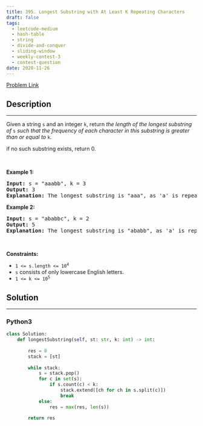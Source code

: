 ```yaml
---
title: 395. Longest Substring with At Least K Repeating Characters
draft: false
tags: 
  - leetcode-medium
  - hash-table
  - string
  - divide-and-conquer
  - sliding-window
  - weekly-contest-3
  - contest-question
date: 2020-11-26
---
```


[Problem Link](https://leetcode.com/problems/longest-substring-with-at-least-k-repeating-characters/)

## Description

---
<p>Given a string <code>s</code> and an integer <code>k</code>, return <em>the length of the longest substring of</em> <code>s</code> <em>such that the frequency of each character in this substring is greater than or equal to</em> <code>k</code>.</p>

<p data-pm-slice="1 1 []">if no such substring exists, return 0.</p>

<p>&nbsp;</p>
<p><strong class="example">Example 1:</strong></p>

<pre>
<strong>Input:</strong> s = &quot;aaabb&quot;, k = 3
<strong>Output:</strong> 3
<strong>Explanation:</strong> The longest substring is &quot;aaa&quot;, as &#39;a&#39; is repeated 3 times.
</pre>

<p><strong class="example">Example 2:</strong></p>

<pre>
<strong>Input:</strong> s = &quot;ababbc&quot;, k = 2
<strong>Output:</strong> 5
<strong>Explanation:</strong> The longest substring is &quot;ababb&quot;, as &#39;a&#39; is repeated 2 times and &#39;b&#39; is repeated 3 times.
</pre>

<p>&nbsp;</p>
<p><strong>Constraints:</strong></p>

<ul>
	<li><code>1 &lt;= s.length &lt;= 10<sup>4</sup></code></li>
	<li><code>s</code> consists of only lowercase English letters.</li>
	<li><code>1 &lt;= k &lt;= 10<sup>5</sup></code></li>
</ul>


## Solution

---
### Python3
``` py title='longest-substring-with-at-least-k-repeating-characters'
class Solution:
    def longestSubstring(self, st: str, k: int) -> int:
        
        res = 0
        stack = [st]
        
        while stack:
            s = stack.pop()
            for c in set(s):
                if s.count(c) < k:
                    stack.extend([ch for ch in s.split(c)])
                    break
            else:    
                res = max(res, len(s))
        
        return res
        
```

